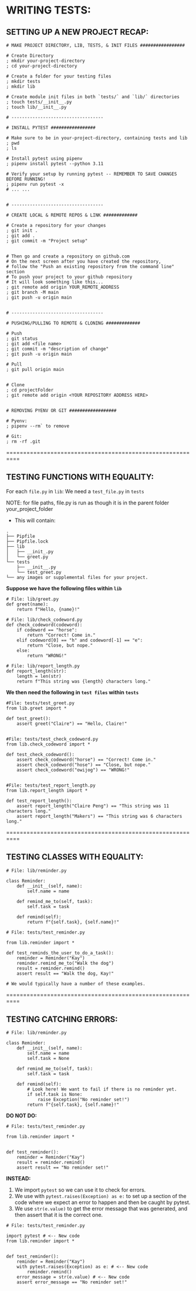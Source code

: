 # WRITING TESTS:

## SETTING UP A NEW PROJECT RECAP:

```shell
# MAKE PROJECT DIRECTORY, LIB, TESTS, & INIT FILES #################

# Create Directory
; mkdir your-project-directory
; cd your-project-directory

# Create a folder for your testing files
; mkdir tests
; mkdir lib

# Create module init files in both `tests/` and `lib/` directories
; touch tests/__init__.py
; touch lib/__init__.py

# -----------------------------------

# INSTALL PYTEST #################

# Make sure to be in your-project-directory, containing tests and lib
; pwd 
; ls

# Install pytest using pipenv
; pipenv install pytest --python 3.11

# Verify your setup by running pytest -- REMEMBER TO SAVE CHANGES BEFORE RUNNING!
; pipenv run pytest -x
# ... ...


# -----------------------------------

# CREATE LOCAL & REMOTE REPOS & LINK #############

# Create a repository for your changes
; git init .
; git add .
; git commit -m "Project setup"


# Then go and create a repository on github.com
# On the next screen after you have created the repository,
# follow the "Push an existing repository from the command line" section
# To push your project to your github repository
# It will look something like this...
; git remote add origin YOUR_REMOTE_ADDRESS
; git branch -M main
; git push -u origin main


# -----------------------------------

# PUSHING/PULLING TO REMOTE & CLONING #############

# Push
; git status
; git add <file name>
; git commit -m "description of change"
; git push -u origin main

# Pull
; git pull origin main


# Clone
; cd projectFolder
; git remote add origin <YOUR REPOSITORY ADDRESS HERE>


# REMOVING PYENV OR GIT ##################

# Pyenv:
; pipenv --rm` to remove

# Git:
; rm -rf .git
```


==========================================================

## TESTING FUNCTIONS WITH EQUALITY:

For each `file.py` in `lib`:
We need a `test_file.py` in `tests`

NOTE: for file paths, file.py is run as though it is in the parent folder your_project_folder

* This will contain:

```
.
├── Pipfile
├── Pipfile.lock
├── lib
│   ├── __init_.py
│   └── greet.py
└── tests
    ├── __init__.py
    └── test_greet.py
└── any images or supplemental files for your project.
```


**Suppose we have the following files within `lib`**

```shell
# File: lib/greet.py
def greet(name):
    return f"Hello, {name}!"

# File: lib/check_codeword.py
def check_codeword(codeword):
    if codeword == "horse":
        return "Correct! Come in."
    elif codeword[0] == "h" and codeword[-1] == "e":
        return "Close, but nope."
    else:
        return "WRONG!"

# File: lib/report_length.py
def report_length(str):
    length = len(str)
    return f"This string was {length} characters long."

```

**We then need the following in `test files` within `tests`**

```shell
#File: tests/test_greet.py
from lib.greet import *

def test_greet():
    assert greet("Claire") == "Hello, Claire!"


#File: tests/test_check_codeword.py
from lib.check_codeword import *

def test_check_codeword():
    assert check_codeword("horse") == "Correct! Come in."
    assert check_codeword("hose") == "Close, but nope."
    assert check_codeword("owijog") == "WRONG!"


#File: tests/test_report_length.py
from lib.report_length import *

def test_report_length():
    assert report_length("Claire Peng") == "This string was 11 characters long."
    assert report_length("Makers") == "This string was 6 characters long."
```

==========================================================

## TESTING CLASSES WITH EQUALITY:

```shell
# File: lib/reminder.py

class Reminder:
    def __init__(self, name):
        self.name = name

    def remind_me_to(self, task):
        self.task = task

    def remind(self):
        return f"{self.task}, {self.name}!"
```

```shell
# File: tests/test_reminder.py

from lib.reminder import *

def test_reminds_the_user_to_do_a_task():
    reminder = Reminder("Kay")
    reminder.remind_me_to("Walk the dog")
    result = reminder.remind()
    assert result == "Walk the dog, Kay!"

# We would typically have a number of these examples.
```


==========================================================

## TESTING CATCHING ERRORS:

```shell
# File: lib/reminder.py

class Reminder:
    def __init__(self, name):
        self.name = name
        self.task = None

    def remind_me_to(self, task):
        self.task = task

    def remind(self):
        # Look here! We want to fail if there is no reminder yet.
        if self.task is None:
            raise Exception("No reminder set!")
        return f"{self.task}, {self.name}!"
```

**DO NOT DO:**

```shell
# File: tests/test_reminder.py

from lib.reminder import *


def test_reminder():
    reminder = Reminder("Kay")
    result = reminder.remind()
    assert result == "No reminder set!"
```

**INSTEAD:**

1. We import `pytest` so we can use it to check for errors.
2. We use with `pytest.raises(Exception) as e:` to set up a section of the code where we expect an error to happen and then be caught by pytest.
3. We use `str(e.value)` to get the error message that was generated, and then assert that it is the correct one.

```shell
# File: tests/test_reminder.py

import pytest # <-- New code
from lib.reminder import *


def test_reminder():
    reminder = Reminder("Kay")
    with pytest.raises(Exception) as e: # <-- New code
        reminder.remind()
    error_message = str(e.value) # <-- New code
    assert error_message == "No reminder set!"
```